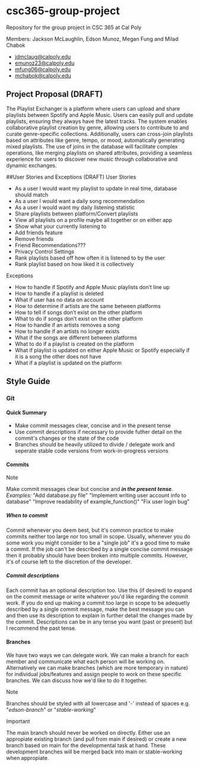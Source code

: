 # csc365-group-project
Repository for the group project in CSC 365 at Cal Poly  

Members: Jackson McLaughlin, Edson Munoz, Megan Fung and Milad Chabok
- jdmclaug@calpoly.edu
- emunoz23@calpoly.edu
- mfung06@calpoly.edu
- mchabok@calpoly.edu

## Project Proposal (DRAFT)
The Playlist Exchanger is a platform where users can upload and share playlists between Spotify and Apple Music. Users can easily pull and update playlists, ensuring they always have the latest tracks. The system enables collaborative playlist creation by genre, allowing users to contribute to and curate genre-specific collections. Additionally, users can cross-join playlists based on attributes like genre, tempo, or mood, automatically generating mixed playlists. The use of joins in the database will facilitate complex operations, like merging playlists on shared attributes, providing a seamless experience for users to discover new music through collaborative and dynamic exchanges.

##User Stories and Exceptions (DRAFT)
User Stories
- As a user I would want my playlist to update in real time, database should match
- As a user I would want a daily song recommendation
- As a user I would want my daily listening statistic
- Share playlists between platform/Convert playlists
- View all playlists on a profile maybe all together or on either app
- Show what your currently listening to
- Add friends feature
- Remove friends
- Friend Recommendations???
- Privacy Control Settings
- Rank playlists based off how often it is listened to by the user
- Rank playlist based on how liked it is collectively

Exceptions
- How to handle if Spotify and Apple Music playlists don’t line up
- How to handle if a playlist is deleted
- What if user has no data on account
- How to determine if artists are the same between platforms
- How to tell if songs don’t exist on the other platform
- What to do if songs don’t exist on the other platform
- How to handle if an artists removes a song
- How to handle if an artists no longer exists
- What if the songs are different between platforms
- What to do if a playlist is created on the platform
- What if playlist is updated on either Apple Music or Spotify especially if it is a song the other does not have
- What if a playlist is updated on the platform


## Style Guide
### Git
#### Quick Summary
- Make commit messages clear, concise and in the present tense
- Use commit descriptions if necessary to provide futher detail on the commit's changes or the state of the code
- Branches should be heavily utilized to divide / delegate work and seperate stable code versions from work-in-progress versions
#### Commits
> [!NOTE]
> Make commit messages clear but concise and ***in the present tense***.  
*Examples:* "Add database.py file" "Implement writing user account info to database" "Improve readability of example_function()" "Fix user login bug"  
##### When to commit
Commit whenever you deem best, but it's common practice to make commits neither too large nor too small in scope. Usually, whenever you do some work you might consider to be a "single job" it's a good time to make a commit. If the job can't be described by a single concise commit message then it probably should have been broken into multiple commits. However, it's of course left to the discretion of the developer.  
##### Commit descriptions
Each commit has an optional description too. Use this (if desired) to expand on the commit message or write whatever you'd like regarding the commit work. If you do end up making a commit too large in scope to be adequetly described by a single commit message, make the best message you can and then use its description to explain in further detail the changes made by the commit. Descriptions can be in any tense you want (past or present) but I recommend the past tense.  
#### Branches
We have two ways we can delegate work. We can make a branch for each member and communicate what each person will be working on. Alternatively we can make branches (which are more temporary in nature) for individual jobs/features and assign people to work on these specific branches. We can discuss how we'd like to do it together.  
> [!NOTE]
> Branches should be styled with all lowercase and '-' instead of spaces e.g. "*edson-branch*" or "*stable-working*"

> [!IMPORTANT]
> The main branch should never be worked on directly. Either use an appropiate existing branch (and pull from main if desired) or create a new branch based on main for the developmental task at hand. These development branches will be merged back into main or stable-working when appropiate.

